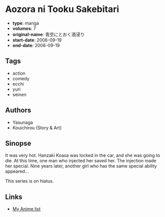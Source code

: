 # Aozora ni Tooku Sakebitari

-   **type**: manga
-   **volumes**: 7
-   **original-name**: 青空にとおく酒浸り
-   **start-date**: 2006-09-19
-   **end-date**: 2006-09-19

## Tags

-   action
-   comedy
-   ecchi
-   yuri
-   seinen

## Authors

-   Yasunaga
-   Kouichirou (Story & Art)

## Sinopse

It was very hot. Hanzaki Koasa was locked in the car, and she was going to die. At this time, one man who injected her saved her. The injection made her special. Nine years later, another girl who has the same special ability appeared...

This series is on hiatus.

## Links

-   [My Anime list](https://myanimelist.net/manga/23857/Aozora_ni_Tooku_Sakebitari)
